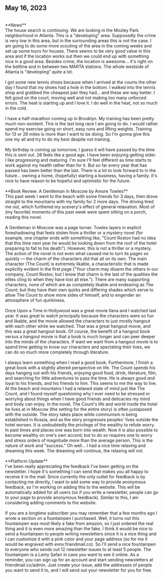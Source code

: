 ## May 16, 2023
<br>
**News**
<br>
The house search is continuing. We are looking in the Mozley Park neighborhood in Atlanta. This is a "developing" area. Supposedly the crime is very low in this area, but in the surrounding areas this is not the case. I am going to do some more scouting of the area in the coming weeks and set up some tours for houses. There seems to be very good value in this area and if the location works out then we could end up with something nice in a good area. Besides crime, the location is awesome... it's right on the beltline and in between two MARTA stations. The whole westside of Atlanta is "developing" quite a lot.
<br><br>
I got some new tennis shoes because when I arrived at the courts the other day I found that my shoes had a hole in the bottom. I walked into the tennis shop and grabbed the cheapest pair they had... and these are way better. I felt good on the court, moving well and not making too many unforced errors. The heat is starting up and I love it. I do well in the heat, not so much in the cold.
<br><br>
I have a half-marathon coming up in Brooklyn. My training has been pretty much non-existent. This is the last long race I am going to do. I would rather spend my exercise going on short, easy runs and lifting weights. Training for 13 or 26 miles is more than I want to be doing. So I'm gonna give this one my all and try to do my best despite not training.
<br><br>
My birthday is coming up tomorrow, I guess it will have passed by the time this is sent out. 26 feels like a good age. I have been enjoying getting older. I like progressing and maturing. I'm sure I'll feel different as time starts to work against my health rather than for it. But so far every year that has passed has been better than the last. There is a lot to look forward to in the future... owning a home, (hopefully) starting a business, having a family. It's nice to have reason to be hopeful and optimistic for the future.
<br><br>
**Book Review: A Gentleman in Moscow by Amore Towles**
<br>
This past week I went to the beach with some friends for 3 days, then drove straight to the mountains with my family for 2 more days. The driving tired me out, which furthered my scenery's effect of general relaxation. Most of (my favorite) moments of this past week were spent sitting on a porch, reading this novel.
<br><br>
A Gentleman in Moscow was a page turner. Towles layers in explicit foreshadowing that feels stolen from a thriller or a mystery novel (for example, one chapter ends with something like, "Count Rostov had no idea that this time next year he would be looking down from the roof of the hotel preparing to fall to his death"). However, this is not a thriller or a mystery. The action of the novel is not even what caused me to turn its pages so quickly — the charm of the characters did that all on its own. The main character (The Count) is extremely likable, a characteristic that is made explicitly evident in the first page ("Your charm may disarm the others in our company, Count Rostov, but I know that charm is the last of the qualities the elites cling to when they have lost all else."). There are many supporting characters, none of which are as completely likable and endearing as The Count; but they have their own quirks and differing shades which serve to allow The Count to show more sides of himself, and to engender an atmosphere of fun quirkiness.
<br><br>
Once Upon a Time in Hollywood was a great movie Ilana and I watched last year. It was great to watch principally because the characters were so fun and likable, and the movie allowed the characters to just mostly hangout with each other while we watched. That was a great hangout movie, and this was a great hangout book. Of course, the benefit of a hangout book versus a hangout movie is that a book is much longer and can peer deeper into the minds of the characters. If want we want from a hangout movie is to spend time getting to know our characters and spectating their lives, we can do so much more completely through literature.
<br><br>
I always learn something when I read a good book. Furthermore, I finish a great book with a slightly altered perspective on life. The Count spends his days hanging out with his friends, enjoying good food, drink, literature, film, and searching for little adventures to pass the time. He is always good and loyal to his friends, and his friends to him. This seems to me the way to live. At the beach and mountains I had a relaxed state of mind just like The Count, and I found myself questioning why I ever need to be stressed or worrying about things when I have good friends and delicacies my mind and body can enjoy. In the novel, The Count's life and world inside the hotel he lives at in Moscow (the setting for the entire story) is often juxtaposed with the outside. The story takes place while communism is being established in Russia, and as the story progresses peoples' lives outside the hotel worsen. It is undoubtedly the privilege of the wealthy to refute worry. In past times and places one was born into wealth. Now it is also possible to become wealthy on one's own accord; but to do so requires one to worry and stress orders of magnitude more than the average person. This is the nature of work and "success." Oh well... I had a nice time relaxing and dreaming this week. The dreaming will continue, the relaxing will not.
<br><br>
**Platform Update**
<br>
I've been really appreciating the feedback I've been getting on the newsletter. I hope it's something I can send that makes you all happy to receive it in the mail. Since currently the only outlet for feedback is by contacting me directly, I want to add some way to provide anonymous feedback, so I'm working on adding this to the website. This will be automatically added for all users (so if you write a newsletter, people can go to your page to provide anonymous feedback). Similar to this, I am considering adding comments to the website.
<br><br>
If you are a longtime subscriber you may remember that a few months ago I wrote a section on a fountainpen I purchased. Well, it turns out this fountainpen was most likely a fake from amazon, so I just ordered the real thing and it is even more amazing than the fake. I think it would be nice to send a fountainpen to people writing newsletters since it is a nice thing and I can customize it with a pink color and your page address (so for me it would be engraved with evnv.friendmail.co). So I'll send a nice fountainpen to everyone who sends out 12 newsletter issues to at least 5 people. The fountainpen is a Lamy Safari in case you want to see it online. As a reminder, you can sign up for an account and start sending newsletters at friendmail.co/admin. Just create your issue, add the addresses of people you want to send it to, and I will send out your newsletter for you for free.
